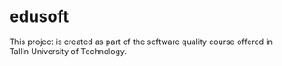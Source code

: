 # edusoft
This project is created as part of the software quality course offered in Tallin University of Technology.

